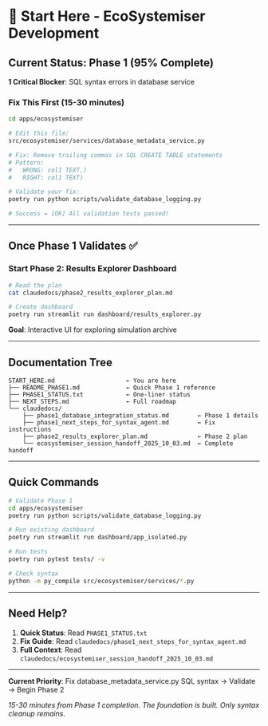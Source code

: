 # 🚀 Start Here - EcoSystemiser Development

## Current Status: Phase 1 (95% Complete)

**1 Critical Blocker**: SQL syntax errors in database service

### Fix This First (15-30 minutes)

```bash
cd apps/ecosystemiser

# Edit this file:
src/ecosystemiser/services/database_metadata_service.py

# Fix: Remove trailing commas in SQL CREATE TABLE statements
# Pattern:
#   WRONG: col1 TEXT,)
#   RIGHT: col1 TEXT)

# Validate your fix:
poetry run python scripts/validate_database_logging.py

# Success = [OK] All validation tests passed!
```

---

## Once Phase 1 Validates ✅

### Start Phase 2: Results Explorer Dashboard

```bash
# Read the plan
cat claudedocs/phase2_results_explorer_plan.md

# Create dashboard
poetry run streamlit run dashboard/results_explorer.py
```

**Goal**: Interactive UI for exploring simulation archive

---

## Documentation Tree

```
START_HERE.md                    ← You are here
├── README_PHASE1.md             ← Quick Phase 1 reference
├── PHASE1_STATUS.txt            ← One-liner status
├── NEXT_STEPS.md                ← Full roadmap
└── claudedocs/
    ├── phase1_database_integration_status.md        ← Phase 1 details
    ├── phase1_next_steps_for_syntax_agent.md        ← Fix instructions
    ├── phase2_results_explorer_plan.md              ← Phase 2 plan
    └── ecosystemiser_session_handoff_2025_10_03.md  ← Complete handoff
```

---

## Quick Commands

```bash
# Validate Phase 1
cd apps/ecosystemiser
poetry run python scripts/validate_database_logging.py

# Run existing dashboard
poetry run streamlit run dashboard/app_isolated.py

# Run tests
poetry run pytest tests/ -v

# Check syntax
python -m py_compile src/ecosystemiser/services/*.py
```

---

## Need Help?

1. **Quick Status**: Read `PHASE1_STATUS.txt`
2. **Fix Guide**: Read `claudedocs/phase1_next_steps_for_syntax_agent.md`
3. **Full Context**: Read `claudedocs/ecosystemiser_session_handoff_2025_10_03.md`

---

**Current Priority**: Fix database_metadata_service.py SQL syntax → Validate → Begin Phase 2

*15-30 minutes from Phase 1 completion. The foundation is built. Only syntax cleanup remains.*
